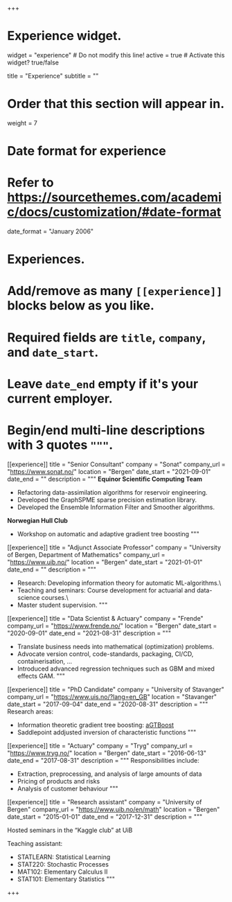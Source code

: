 +++
# Experience widget.
widget = "experience"  # Do not modify this line!
active = true  # Activate this widget? true/false

title = "Experience"
subtitle = ""

# Order that this section will appear in.
weight = 7

# Date format for experience
#   Refer to https://sourcethemes.com/academic/docs/customization/#date-format
date_format = "January 2006"

# Experiences.
#   Add/remove as many `[[experience]]` blocks below as you like.
#   Required fields are `title`, `company`, and `date_start`.
#   Leave `date_end` empty if it's your current employer.
#   Begin/end multi-line descriptions with 3 quotes `"""`.

[[experience]]
  title = "Senior Consultant"
  company = "Sonat"
  company_url = "https://www.sonat.no/"
  location = "Bergen"
  date_start = "2021-09-01"
  date_end = ""
  description = """
  **Equinor Scientific Computing Team**
  
  - Refactoring data-assimilation algorithms for reservoir engineering.
  - Developed the GraphSPME sparse precision estimation library.
  - Developed the Ensemble Information Filter and Smoother algorithms.

  **Norwegian Hull Club**
  
  - Workshop on automatic and adaptive gradient tree boosting
  """
  
 [[experience]]
  title = "Adjunct Associate Professor"
  company = "University of Bergen, Department of Mathematics"
  company_url = "https://www.uib.no/"
  location = "Bergen"
  date_start = "2021-01-01"
  date_end = ""
  description = """
  - Research: Developing information theory for automatic ML-algorithms.\
  - Teaching and seminars: Course development for actuarial and data-science courses.\
  - Master student supervision.
  """

[[experience]]
  title = "Data Scientist & Actuary"
  company = "Frende"
  company_url = "https://www.frende.no/"
  location = "Bergen"
  date_start = "2020-09-01"
  date_end = "2021-08-31"
  description = """
  - Translate business needs into mathematical (optimization) problems.
  - Advocate version control, code-standards, packaging, CI/CD, containerisation, ...
  - Introduced advanced regression techniques such as GBM and mixed effects GAM.
  """
  
[[experience]]
  title = "PhD Candidate"
  company = "University of Stavanger"
  company_url = "https://www.uis.no/?lang=en_GB"
  location = "Stavanger"
  date_start = "2017-09-04"
  date_end = "2020-08-31"
  description = """
  Research areas:
  
  * Information theoretic gradient tree boosting: [aGTBoost](https://github.com/Blunde1/agtboost)
  * Saddlepoint addjusted inversion of characteristic functions
  """

[[experience]]
  title = "Actuary"
  company = "Tryg"
  company_url = "https://www.tryg.no/"
  location = "Bergen"
  date_start = "2016-06-13"
  date_end = "2017-08-31"
  description = """
  Responsibilities include:
  
  * Extraction, preprocessing, and analysis of large amounts of data
  * Pricing of products and risks
  * Analysis of customer behaviour
  """
  
[[experience]]
  title = "Research assistant"
  company = "University of Bergen"
  company_url = "https://www.uib.no/en/math"
  location = "Bergen"
  date_start = "2015-01-01"
  date_end = "2017-12-31"
  description = """
  
  Hosted seminars in the “Kaggle club” at UiB
  
  Teaching assistant:
  
  - STATLEARN: Statistical Learning
  - STAT220: Stochastic Processes
  - MAT102: Elementary Calculus II
  - STAT101: Elementary Statistics
  """

+++

